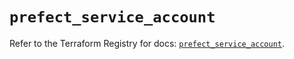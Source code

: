 # `prefect_service_account`

Refer to the Terraform Registry for docs: [`prefect_service_account`](https://registry.terraform.io/providers/prefecthq/prefect/2.89.0/docs/resources/service_account).
